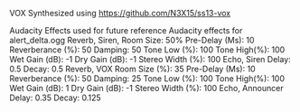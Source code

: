 VOX Synthesized using https://github.com/N3X15/ss13-vox

Audacity Effects used for future reference
Audacity effects for alert_delta.ogg
Reverb, Siren,
	Room Size:			50%
	Pre-Delay (Ms):		10
	Reverberance (%):	50
	Damping:			50
	Tone Low (%):		100
	Tone High(%):		100
	Wet Gain (dB):		-1
	Dry Gain (dB):		-1
	Stereo Width (%):	100
Echo, Siren
	Delay: 0.5
	Decay: 0.5
Reverb, VOX
	Room Size (%):			35
	Pre-Delay (Ms):		10
	Reverberance (%):	50
	Damping:			25
	Tone Low (%):		100
	Tone High(%):		100
	Wet Gain (dB):		1
	Dry Gain (dB):		-1
	Stereo Width (%):	100
Echo, Announcer
	Delay: 0.35
	Decay: 0.125
